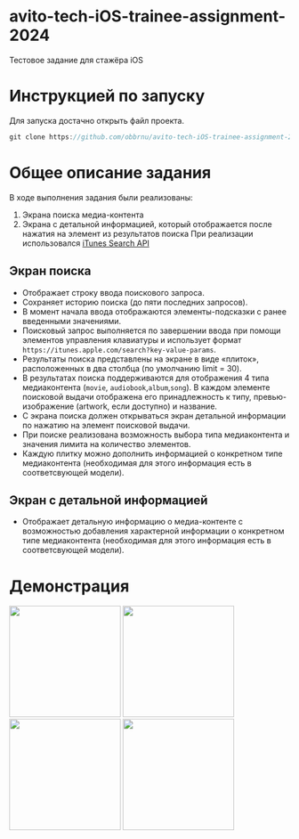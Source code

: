 # avito-tech-iOS-trainee-assignment-2024
Тестовое задание для стажёра iOS

# Инструкцией по запуску

Для запуска достачно открыть файл проекта. 
```Swift
git clone https://github.com/obbrnu/avito-tech-iOS-trainee-assignment-2024
```

# Общее описание задания
В ходе выполнения задания были реализованы:
1. Экрана поиска медиа-контента 
2. Экрана с детальной информацией, который отображается после нажатия на элемент из результатов поиска
При реализации использовался [iTunes Search API](https://developer.apple.com/library/archive/documentation/AudioVideo/Conceptual/iTuneSearchAPI/index.html#//apple_ref/doc/uid/TP40017632-CH3-SW1)

## Экран поиска
- Отображает строку ввода поискового запроса.
- Сохраняет историю поиска (до пяти последних запросов).
- В момент начала ввода отображаются элементы-подсказки с ранее введенными значениями.
- Поисковый запрос выполняется по завершении ввода при помощи элементов управления клавиатуры и использует формат `https://itunes.apple.com/search?key-value-params`.
- Результаты поиска представлены на экране в виде «плиток», расположенных в два столбца (по умолчанию limit = 30).
- В результатах поиска поддерживаются для отображения 4 типа медиаконтента (`movie`, `audiobook`,`album`,`song`). В каждом элементе поисковой выдачи отображена его принадлежность к типу, превью-изображение (artwork, если доступно) и название. 
- С экрана поиска должен открываться экран детальной информации по нажатию на элемент поисковой выдачи.
- При поиске реализована возможность выбора типа медиаконтента и значения лимита на количество элементов.
- Каждую плитку можно дополнить информацией о конкретном типе медиаконтента (необходимая для этого информация есть в соответсвующей модели).

## Экран с детальной информацией
- Отображает детальную информацию о медиа-контенте с возможностью добавления характерной информации о конкретном типе медиаконтента (необходимая для этого информация есть в соответсвующей модели).

# Демонстрация
<img src="https://github.com/obbrnu/avito-tech-iOS-trainee-assignment-2024/assets/115421569/bf0b4056-7f90-4fc5-84e0-ad7329dcafd2" width="200">
<img src="https://github.com/obbrnu/avito-tech-iOS-trainee-assignment-2024/assets/115421569/9ce6d0aa-d3b9-4736-8cc0-6e938e398919" width="200">
<img src="https://github.com/obbrnu/avito-tech-iOS-trainee-assignment-2024/assets/115421569/10f4a28d-7c60-4e37-b3de-ba88116233e5" width="200">
<img src="https://github.com/obbrnu/avito-tech-iOS-trainee-assignment-2024/assets/115421569/2b2207c7-2d04-4c2a-8cc6-9eef28975e1b" width="200">
